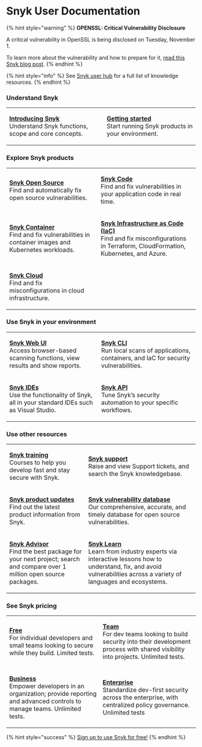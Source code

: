 # Snyk User Documentation

{% hint style="warning" %}
**OPENSSL: Critical Vulnerability Disclosure**

A critical vulnerability in OpenSSL is being disclosed on Tuesday, November 1.&#x20;

To learn more about the vulnerability and how to prepare for it, [read this Snyk blog post](https://snyk.io/blog/new-openssl-critical-vulnerability/).
{% endhint %}

{% hint style="info" %}
See [Snyk user hub](https://snyk.io/user-hub/) for a full list of knowledge resources.
{% endhint %}

### Understand Snyk

|                                                                                                                                                  |                                                                                                                                             |
| ------------------------------------------------------------------------------------------------------------------------------------------------ | ------------------------------------------------------------------------------------------------------------------------------------------- |
| <p><strong></strong><a href="introducing-snyk/"><strong>Introducing Snyk</strong></a><br>Understand Snyk functions, scope and core concepts.</p> | <p><strong></strong><a href="getting-started/"><strong>Getting started</strong></a><br>Start running Snyk products in your environment.</p> |

### Explore Snyk products

|                                                                                                                                                                              |                                                                                                                                                                                                                       |
| ---------------------------------------------------------------------------------------------------------------------------------------------------------------------------- | --------------------------------------------------------------------------------------------------------------------------------------------------------------------------------------------------------------------- |
| <p><strong></strong><a href="products/snyk-open-source/"><strong>Snyk Open Source</strong></a><br>Find and automatically fix open source vulnerabilities.</p>                | <p><strong></strong><a href="products/snyk-code/"><strong>Snyk Code</strong></a><br>Find and fix vulnerabilities in your application code in real time.</p>                                                           |
| <p><strong></strong><a href="products/snyk-container/"><strong>Snyk Container</strong></a><br>Find and fix vulnerabilities in container images and Kubernetes workloads.</p> | <p><strong></strong><a href="products/snyk-infrastructure-as-code/"><strong>Snyk Infrastructure as Code (IaC)</strong></a><br>Find and fix misconfigurations in Terraform, CloudFormation, Kubernetes, and Azure.</p> |
| <p><a href="products/snyk-cloud/"><strong>Snyk Cloud</strong></a><br>Find and fix misconfigurations in cloud infrastructure.</p>                                             |                                                                                                                                                                                                                       |

### Use Snyk in your environment

|                                                                                                                                                                |                                                                                                                                                                 |
| -------------------------------------------------------------------------------------------------------------------------------------------------------------- | --------------------------------------------------------------------------------------------------------------------------------------------------------------- |
| <p><strong></strong><a href="snyk-web-ui/"><strong>Snyk Web UI</strong></a><br>Access browser-based scanning functions, view results and show reports.</p>     | <p><strong></strong><a href="snyk-cli/"><strong>Snyk CLI</strong></a><br>Run local scans of applications, containers, and IaC for security vulnerabilities.</p> |
| <p><strong></strong><a href="ide-tools/"><strong>Snyk IDEs</strong></a><br>Use the functionality of Snyk, all in your standard IDEs such as Visual Studio.</p> | <p><strong></strong><a href="snyk-api-info/"><strong>Snyk API</strong></a><br>Tune Snyk’s security automation to your specific workflows.</p>                   |

### Use other resources

|                                                                                                                                                                                     |                                                                                                                                                                                                                                                                                                                                            |
| ----------------------------------------------------------------------------------------------------------------------------------------------------------------------------------- | ------------------------------------------------------------------------------------------------------------------------------------------------------------------------------------------------------------------------------------------------------------------------------------------------------------------------------------------ |
| <p><a href="https://training.snyk.io/"><strong>Snyk training</strong><br></a>Courses to help you develop fast and stay secure with Snyk.</p>                                        | <p><a href="https://support.snyk.io/hc/en-us"><strong>Snyk support</strong><br></a>Raise and view Support tickets, and search the Snyk knowledgebase.</p>                                                                                                                                                                                  |
| <p><a href="https://updates.snyk.io/"><strong>Snyk product updates</strong><br></a>Find out the latest product information from Snyk.</p>                                           | <p><a href="https://security.snyk.io/"><strong>Snyk vulnerability database</strong><br></a>Our comprehensive, accurate, and timely database for open source vulnerabilities.</p>                                                                                                                                                           |
| <p><a href="https://snyk.io/advisor/"><strong>Snyk Advisor</strong><br></a>Find the best package for your next project; search and compare over 1 million open source packages.</p> | <p><strong></strong><a href="https://learn.snyk.io/"><strong>Snyk Learn</strong></a><strong></strong><a href="https://security.snyk.io/"><strong></strong><br><strong></strong></a>Learn from industry experts via interactive lessons how to understand, fix, and avoid vulnerabilities across a variety of languages and ecosystems.</p> |

### See Snyk pricing

|                                                                                                                                                                                           |                                                                                                                                                                                                    |
| ----------------------------------------------------------------------------------------------------------------------------------------------------------------------------------------- | -------------------------------------------------------------------------------------------------------------------------------------------------------------------------------------------------- |
| <p><a href="https://snyk.io/plans/"><strong>Free</strong><br></a>For individual developers and small teams looking to secure while they build. Limited tests.</p>                         | <p><a href="https://snyk.io/plans/"><strong>Team</strong><br></a>For dev teams looking to build security into their development process with shared visibility into projects. Unlimited tests.</p> |
| <p><a href="https://snyk.io/plans/"><strong>Business</strong><br></a>Empower developers in an organization; provide reporting and advanced controls to manage teams. Unlimited tests.</p> | <p><a href="https://snyk.io/plans/"><strong>Enterprise</strong><br></a>Standardize dev-first security across the enterprise, with centralized policy governance. Unlimited tests</p>               |

{% hint style="success" %}
[Sign up to use Snyk for free!](https://snyk.io/login?cta=sign-up\&loc=nav\&page=support\_docs\_page)
{% endhint %}
